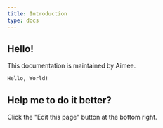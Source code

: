 ```yaml
---
title: Introduction
type: docs
---
```



## Hello!

This documentation is maintained by Aimee.

    Hello, World!

## Help me to do it better?

Click the "Edit this page" button at the bottom right.
